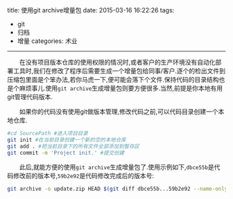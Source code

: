 title: 使用git archive增量包
date: 2015-03-16 16:22:26
tags:
- git
- 归档
- 增量
categories: 术业
---
&emsp;&emsp;在没有项目版本仓库的使用权限的情况时,或者客户的生产环境没有自动化部署工具时,我们在修改了程序后需要生成一个增量包给同事/客户.逐个的检出文件到压缩包里面是个笨办法,若你马虎一下,便可能会落下个文件.保持代码的目录结构也是个麻烦事儿.使用`git archive`生成增量包则要方便很多.当然,前提是你本地有用git管理代码版本.
<!-- more -->
&emsp;&emsp;如果你的代码没有使用git做版本管理,修改代码之前,可以代码目录创建一个本地仓库.
```bash
#cd SourcePath #进入项目目录
git init #在当前目录创建一个新的空的本地仓库
git add . #把当前目录下的所有文件全部添加到暂存区
git commit -m 'Project init.' #提交创建
```
&emsp;&emsp;此后,就能方便的使用`git archive`生成增量包了.使用示例如下,`dbce55b`是代码修改前的版本号,`59b2e92`是代码修改完成后的版本号:
```bash
git archive -o update.zip HEAD $(git diff dbce55b...59b2e92 --name-only)
```

